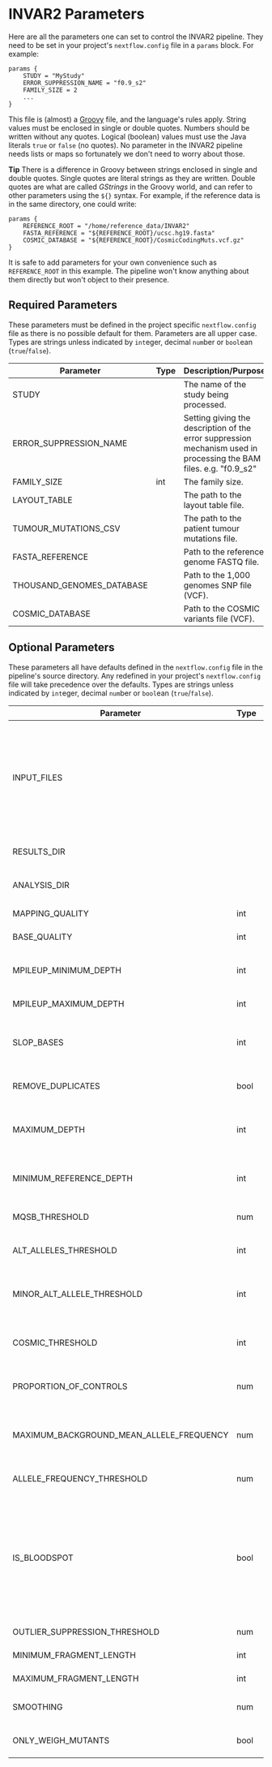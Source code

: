 # INVAR2 Parameters

Here are all the parameters one can set to control the INVAR2 pipeline.
They need to be set in your project's `nextflow.config` file in a `params`
block. For example:

```
params {
    STUDY = "MyStudy"
    ERROR_SUPPRESSION_NAME = "f0.9_s2"
    FAMILY_SIZE = 2
    ...
}
```

This file is (almost) a [Groovy](http://groovy-lang.org/) file, and the
language's rules apply. String values must be enclosed in single or
double quotes. Numbers should be written without any quotes. Logical
(boolean) values must use the Java literals `true` or `false` (no quotes).
No parameter in the INVAR2 pipeline needs lists or maps so fortunately
we don't need to worry about those.

__Tip__ There is a difference in Groovy between strings enclosed in single
and double quotes. Single quotes are literal strings as they are written.
Double quotes are what are called _GStrings_ in the Groovy world, and can
refer to other parameters using the `${}` syntax. For example, if the
reference data is in the same directory, one could write:

```
params {
    REFERENCE_ROOT = "/home/reference_data/INVAR2"
    FASTA_REFERENCE = "${REFERENCE_ROOT}/ucsc.hg19.fasta"
    COSMIC_DATABASE = "${REFERENCE_ROOT}/CosmicCodingMuts.vcf.gz"
}
```

It is safe to add parameters for your own convenience such as `REFERENCE_ROOT`
in this example. The pipeline won't know anything about them directly but won't
object to their presence.

## Required Parameters

These parameters must be defined in the project specific `nextflow.config`
file as there is no possible default for them. Parameters are all upper case.
Types are strings unless indicated by `int`eger, decimal `num`ber or `bool`ean (`true`/`false`).

| Parameter                 | Type | Description/Purpose                                        |
|---------------------------|------|------------------------------------------------------------|
| STUDY                     |      | The name of the study being processed.                     |
| ERROR_SUPPRESSION_NAME    |      | Setting giving the description of the error suppression mechanism used in processing the BAM files. e.g. "f0.9_s2" |
| FAMILY_SIZE               | int  | The family size.                                           |
| LAYOUT_TABLE              |      | The path to the layout table file.                         |
| TUMOUR_MUTATIONS_CSV      |      | The path to the patient tumour mutations file.             |
| FASTA_REFERENCE           |      | Path to the reference genome FASTQ file.                   |
| THOUSAND_GENOMES_DATABASE |      | Path to the 1,000 genomes SNP file (VCF).                  |
| COSMIC_DATABASE           |      | Path to the COSMIC variants file (VCF).                    |

## Optional Parameters

These parameters all have defaults defined in the `nextflow.config` file in the
pipeline's source directory. Any redefined in your project's `nextflow.config`
file will take precedence over the defaults.
Types are strings unless indicated by `int`eger, decimal `num`ber or `bool`ean (`true`/`false`).

| Parameter                      | Type | Default                   | Description/Purpose                                       |
|--------------------------------|------|---------------------------|-----------------------------------------------------------|
| INPUT_FILES                    |      | "${launchDir}/to_run.csv" | Path to the `to_run.csv` file listing source BAM files to include in the analysis. If you wish to name this file something else, or have it in a different location, you can change this parameter. |
| RESULTS_DIR                    |      | "${launchDir}/results"    | The directory to write results (R _RDS_ files) to.        |
| ANALYSIS_DIR                   |      | "${launchDir}/analysis"   | The directory to write analysis plots and report to.      |
| MAPPING_QUALITY                | int  | 40                        | Minimum mapping quality threshold.                        |
| BASE_QUALITY                   | int  | 20                        | Minimum base quality threshold.                           |
| MPILEUP_MINIMUM_DEPTH          | int  | 2                         | Minimumin depth to consider for mpileup. Set to 1 for sWGS samples. |
| MPILEUP_MAXIMUM_DEPTH          | int  | 100000                    | Maximum depth for mpileup.                                |
| SLOP_BASES                     | int  | 10                        | How many bases either side of the target base to assess for the background error rate. |
| REMOVE_DUPLICATES              | bool | `true`                    | Whether to remove duplicates in pile ups.                 |
| MAXIMUM_DEPTH                  | int  | 1500                      | Omit data points with uncharacteristially high unique depth given the input mass used. |
| MINIMUM_REFERENCE_DEPTH        | int  | 5                         | Here we require at least 5 reference reads at a locus. Set to 0 for sWGS. |
| MQSB_THRESHOLD                 | num  | 0.01                      | Exclude data points due to poor MQ and SB.                |
| ALT_ALLELES_THRESHOLD          | int  | 3                         | Blacklist loci with &ge; N separate alternate alleles.    |
| MINOR_ALT_ALLELE_THRESHOLD     | int  | 2                         | Blacklist multiallelic loci with a mutant read count of &ge; N in the minor mutant allele. |
| COSMIC_THRESHOLD               | int  | 0                         | Loci with &gt; N entries in COSMIC are considered as COSMIC mutations. |
| PROPORTION_OF_CONTROLS         | num  | 0.1                       | Blacklist loci that have signal in &gt; P of the non-patient specific samples. |
| MAXIMUM_BACKGROUND_MEAN_ALLELE_FREQUENCY | num | 0.01             | Filter loci with a background allele frequency in controls greater than this value. |
| ALLELE_FREQUENCY_THRESHOLD     | num  | 0.01                      | Maximum allele frequency value for acceptable samples.    |
| IS_BLOODSPOT                   | bool | `false`                   | Only change to true if you are running blood spot data through the pipeline. This omits outlier-suppression on samples with deduplicated depth of &lt;5x because high AF loci cannot be reliably identified with low depth. |
| OUTLIER_SUPPRESSION_THRESHOLD  | num  | 0.05                      | Outlier suppression threshold.                            |
| MINIMUM_FRAGMENT_LENGTH        | int  | 60                        | Minimum fragment length.                                  |
| MAXIMUM_FRAGMENT_LENGTH        | int  | 300                       | Maximum fragment length.                                  |
| SMOOTHING                      | num  | 0.25                      | Smoothing function for size profile (width of smoothing). |
| ONLY_WEIGH_MUTANTS             | bool | `true`                    | Only weigh ctDNA signal based on mutant fragments.        |
